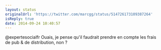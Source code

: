 ```yaml
---
layout: status
originalUrl: 'https://twitter.com/marcgg/status/514726173109387264'
isReply: true
date: 2014-09-24 10:40:57
---
```


@expertesocialfr Ouais, je pense qu'il faudrait prendre en compte les frais de pub &amp; de distribution, non ?
